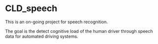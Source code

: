 # CLD_speech

This is an on-going project for speech recognition. 

The goal is the detect cognitive load of the human driver through speech data for automated  driving systems. 
